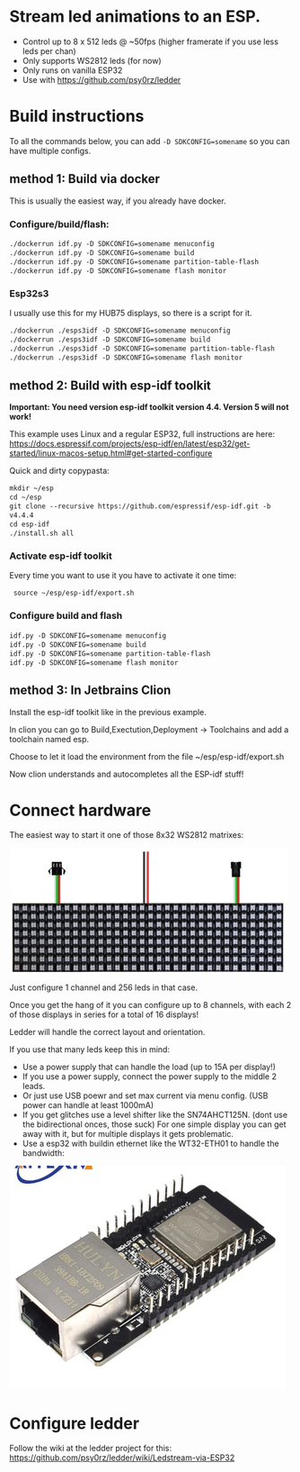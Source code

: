 # Stream led animations to an ESP. 

* Control up to 8 x 512 leds @ ~50fps (higher framerate if you use less leds per chan)
* Only supports WS2812 leds (for now)
* Only runs on vanilla ESP32
* Use with <https://github.com/psy0rz/ledder>

# Build instructions

To all the commands below, you can add `-D SDKCONFIG=somename` so you can have multiple configs.

## method 1: Build via docker

This is usually the easiest way, if you already have docker.

### Configure/build/flash:
```
./dockerrun idf.py -D SDKCONFIG=somename menuconfig
./dockerrun idf.py -D SDKCONFIG=somename build
./dockerrun idf.py -D SDKCONFIG=somename partition-table-flash
./dockerrun idf.py -D SDKCONFIG=somename flash monitor
```

### Esp32s3

I usually use this for my HUB75 displays, so there is a script for it.

```
./dockerrun ./esps3idf -D SDKCONFIG=somename menuconfig
./dockerrun ./esps3idf -D SDKCONFIG=somename build
./dockerrun ./esps3idf -D SDKCONFIG=somename partition-table-flash
./dockerrun ./esps3idf -D SDKCONFIG=somename flash monitor
```


## method 2: Build with esp-idf toolkit

**Important: You need version esp-idf toolkit version 4.4. Version 5 will not work!**

This example uses Linux and a regular ESP32, full instructions are here: https://docs.espressif.com/projects/esp-idf/en/latest/esp32/get-started/linux-macos-setup.html#get-started-configure
  
Quick and dirty copypasta:

```
mkdir ~/esp
cd ~/esp
git clone --recursive https://github.com/espressif/esp-idf.git -b v4.4.4
cd esp-idf
./install.sh all
```

### Activate esp-idf toolkit

Every time you want to use it you have to activate it one time:

```
 source ~/esp/esp-idf/export.sh
```

### Configure build and flash

```
idf.py -D SDKCONFIG=somename menuconfig
idf.py -D SDKCONFIG=somename build
idf.py -D SDKCONFIG=somename partition-table-flash
idf.py -D SDKCONFIG=somename flash monitor
```


## method 3: In Jetbrains Clion


Install the esp-idf toolkit like in the previous example.

In clion you can go to Build,Exectution,Deployment -> Toolchains and add a toolchain named esp.

Choose to let it load the environment from the file ~/esp/esp-idf/export.sh

Now clion understands and autocompletes all the ESP-idf stuff! 

# Connect hardware

The easiest way to start it one of those 8x32 WS2812 matrixes:

![img.png](img.png)

Just configure 1 channel and 256 leds in that case.

Once you get the hang of it you can configure up to 8 channels, with each 2 of those displays in series for a total of 16 displays!

Ledder will handle the correct layout and orientation.

If you use that many leds keep this in mind:

 * Use a power supply that can handle the load  (up to 15A per display!)
 * If you use a power supply, connect the power supply to the middle 2 leads. 
 * Or just use USB poewr and set max current via menu config. (USB power can handle at least 1000mA)
 * If you get glitches use a level shifter like the SN74AHCT125N. (dont use the bidirectional onces, those suck) For one simple display you can get away with it, but for multiple displays it gets problematic.
 * Use a esp32 with buildin ethernet like the WT32-ETH01 to handle the bandwidth:

![img_1.png](img_1.png)



# Configure ledder

Follow the wiki at the ledder project for this: 
https://github.com/psy0rz/ledder/wiki/Ledstream-via-ESP32
